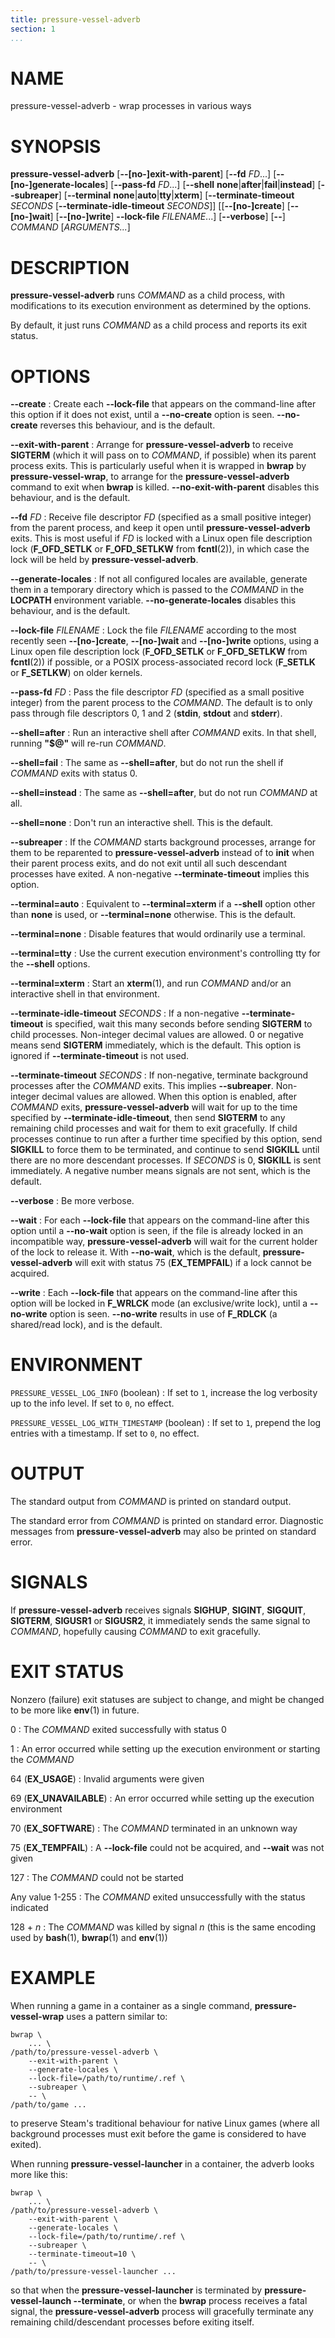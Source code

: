 ```yaml
---
title: pressure-vessel-adverb
section: 1
...
```


<!-- This document:
Copyright © 2020-2021 Collabora Ltd.
SPDX-License-Identifier: MIT
-->

# NAME

pressure-vessel-adverb - wrap processes in various ways

# SYNOPSIS

**pressure-vessel-adverb**
[**--[no-]exit-with-parent**]
[**--fd** *FD*...]
[**--[no-]generate-locales**]
[**--pass-fd** *FD*...]
[**--shell** **none**|**after**|**fail**|**instead**]
[**--subreaper**]
[**--terminal** **none**|**auto**|**tty**|**xterm**]
[**--terminate-timeout** *SECONDS* [**--terminate-idle-timeout** *SECONDS*]]
[[**--[no-]create**]
[**--[no-]wait**]
[**--[no-]write**]
**--lock-file** *FILENAME*...]
[**--verbose**]
[**--**]
*COMMAND* [*ARGUMENTS...*]

# DESCRIPTION

**pressure-vessel-adverb** runs *COMMAND* as a child process, with
modifications to its execution environment as determined by the options.

By default, it just runs *COMMAND* as a child process and reports its
exit status.

# OPTIONS

**--create**
:   Create each **--lock-file** that appears on the command-line after
    this option if it does not exist, until a **--no-create** option
    is seen. **--no-create** reverses this behaviour, and is the default.

**--exit-with-parent**
:   Arrange for **pressure-vessel-adverb** to receive **SIGTERM**
    (which it will pass on to *COMMAND*, if possible) when its parent
    process exits. This is particularly useful when it is wrapped in
    **bwrap** by **pressure-vessel-wrap**, to arrange for the
    **pressure-vessel-adverb** command to exit when **bwrap** is killed.
    **--no-exit-with-parent** disables this behaviour, and is the default.

**--fd** *FD*
:   Receive file descriptor *FD* (specified as a small positive integer)
    from the parent process, and keep it open until
    **pressure-vessel-adverb** exits. This is most useful if *FD*
    is locked with a Linux open file description lock (**F_OFD_SETLK**
    or **F_OFD_SETLKW** from **fcntl**(2)), in which case the lock will
    be held by **pressure-vessel-adverb**.

**--generate-locales**
:   If not all configured locales are available, generate them in a
    temporary directory which is passed to the *COMMAND* in the
    **LOCPATH** environment variable.
    **--no-generate-locales** disables this behaviour, and is the default.

**--lock-file** *FILENAME*
:   Lock the file *FILENAME* according to the most recently seen
    **--[no-]create**, **--[no-]wait** and **--[no-]write** options,
    using a Linux open file description lock (**F_OFD_SETLK** or
    **F_OFD_SETLKW** from **fcntl**(2)) if possible, or a POSIX
    process-associated record lock (**F_SETLK** or **F_SETLKW**) on older
    kernels.

**--pass-fd** *FD*
:   Pass the file descriptor *FD* (specified as a small positive integer)
    from the parent process to the *COMMAND*. The default is to only pass
    through file descriptors 0, 1 and 2
    (**stdin**, **stdout** and **stderr**).

**--shell=after**
:   Run an interactive shell after *COMMAND* exits.
    In that shell, running **"$@"** will re-run *COMMAND*.

**--shell=fail**
:   The same as **--shell=after**, but do not run the shell if *COMMAND*
    exits with status 0.

**--shell=instead**
:   The same as **--shell=after**, but do not run *COMMAND* at all.

**--shell=none**
:   Don't run an interactive shell. This is the default.

**--subreaper**
:   If the *COMMAND* starts background processes, arrange for them to
    be reparented to **pressure-vessel-adverb** instead of to **init**
    when their parent process exits, and do not exit until all such
    descendant processes have exited.
    A non-negative **--terminate-timeout** implies this option.

**--terminal=auto**
:   Equivalent to **--terminal=xterm** if a **--shell** option other
    than **none** is used, or **--terminal=none** otherwise.
    This is the default.

**--terminal=none**
:   Disable features that would ordinarily use a terminal.

**--terminal=tty**
:   Use the current execution environment's controlling tty for
    the **--shell** options.

**--terminal=xterm**
:   Start an **xterm**(1), and run *COMMAND* and/or an interactive
    shell in that environment.

**--terminate-idle-timeout** *SECONDS*
:   If a non-negative **--terminate-timeout** is specified, wait this
    many seconds before sending **SIGTERM** to child processes.
    Non-integer decimal values are allowed.
    0 or negative means send **SIGTERM** immediately, which is the
    default.
    This option is ignored if **--terminate-timeout** is not used.

**--terminate-timeout** *SECONDS*
:   If non-negative, terminate background processes after the *COMMAND*
    exits. This implies **--subreaper**.
    Non-integer decimal values are allowed.
    When this option is enabled, after *COMMAND* exits,
    **pressure-vessel-adverb** will wait for up to the time specified
    by **--terminate-idle-timeout**, then send **SIGTERM** to any
    remaining child processes and wait for them to exit gracefully.
    If child processes continue to run after a further time specified
    by this option, send **SIGKILL** to force them to be terminated,
    and continue to send **SIGKILL** until there are no more descendant
    processes. If *SECONDS* is 0, **SIGKILL** is sent immediately.
    A negative number means signals are not sent, which is the default.

**--verbose**
:   Be more verbose.

**--wait**
:   For each **--lock-file** that appears on the command-line after
    this option until a **--no-wait** option is seen, if the file is
    already locked in an incompatible way, **pressure-vessel-adverb**
    will wait for the current holder of the lock to release it.
    With **--no-wait**, which is the default, **pressure-vessel-adverb**
    will exit with status 75 (**EX_TEMPFAIL**) if a lock cannot be acquired.

**--write**
:   Each **--lock-file** that appears on the command-line after
    this option will be locked in **F_WRLCK** mode (an exclusive/write
    lock), until a **--no-write** option is seen. **--no-write** results
    in use of **F_RDLCK** (a shared/read lock), and is the default.

# ENVIRONMENT

`PRESSURE_VESSEL_LOG_INFO` (boolean)
:   If set to `1`, increase the log verbosity up to the info level.
    If set to `0`, no effect.

`PRESSURE_VESSEL_LOG_WITH_TIMESTAMP` (boolean)
:   If set to `1`, prepend the log entries with a timestamp.
    If set to `0`, no effect.

# OUTPUT

The standard output from *COMMAND* is printed on standard output.

The standard error from *COMMAND* is printed on standard error.
Diagnostic messages from **pressure-vessel-adverb** may also be printed
on standard error.

# SIGNALS

If **pressure-vessel-adverb** receives signals **SIGHUP**, **SIGINT**,
**SIGQUIT**, **SIGTERM**, **SIGUSR1** or **SIGUSR2**, it immediately
sends the same signal to *COMMAND*, hopefully causing *COMMAND* to
exit gracefully.

# EXIT STATUS

Nonzero (failure) exit statuses are subject to change, and might be
changed to be more like **env**(1) in future.

0
:   The *COMMAND* exited successfully with status 0

1
:   An error occurred while setting up the execution environment or
    starting the *COMMAND*

64 (**EX_USAGE**)
:   Invalid arguments were given

69 (**EX_UNAVAILABLE**)
:   An error occurred while setting up the execution environment

70 (**EX_SOFTWARE**)
:   The *COMMAND* terminated in an unknown way

75 (**EX_TEMPFAIL**)
:   A **--lock-file** could not be acquired, and **--wait** was not given

127
:   The *COMMAND* could not be started

Any value 1-255
:   The *COMMAND* exited unsuccessfully with the status indicated

128 + *n*
:   The *COMMAND* was killed by signal *n*
    (this is the same encoding used by **bash**(1), **bwrap**(1) and
    **env**(1))

# EXAMPLE

When running a game in a container as a single command,
**pressure-vessel-wrap** uses a pattern similar to:

    bwrap \
        ... \
    /path/to/pressure-vessel-adverb \
        --exit-with-parent \
        --generate-locales \
        --lock-file=/path/to/runtime/.ref \
        --subreaper \
        -- \
    /path/to/game ...

to preserve Steam's traditional behaviour for native Linux games (where
all background processes must exit before the game is considered to have
exited).

When running **pressure-vessel-launcher** in a container, the adverb looks
more like this:

    bwrap \
        ... \
    /path/to/pressure-vessel-adverb \
        --exit-with-parent \
        --generate-locales \
        --lock-file=/path/to/runtime/.ref \
        --subreaper \
        --terminate-timeout=10 \
        -- \
    /path/to/pressure-vessel-launcher ...

so that when the **pressure-vessel-launcher** is terminated by
**pressure-vessel-launch --terminate**, or when the **bwrap** process
receives a fatal signal, the **pressure-vessel-adverb** process will
gracefully terminate any remaining child/descendant processes before
exiting itself.

<!-- vim:set sw=4 sts=4 et: -->
